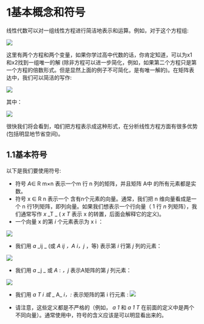 # 1基本概念和符号

线性代数可以对一组线性方程进行简洁地表示和运算。例如，对于这个方程组:

![](http://images2015.cnblogs.com/blog/725767/201606/725767-20160610231016058-1435579085.png)

这里有两个方程和两个变量，如果你学过高中代数的话，你肯定知道，可以为x1 和x2找到一组唯一的解 \(除非方程可以进一步简化，例如，如果第二个方程只是第一个方程的倍数形式。但是显然上面的例子不可简化，是有唯一解的\)。在矩阵表达中，我们可以简洁的写作:

![](http://images2015.cnblogs.com/blog/725767/201606/725767-20160610231016371-164980354.png)

其中：

![](http://images2015.cnblogs.com/blog/725767/201606/725767-20160610231016699-1343411175.png)

很快我们将会看到，咱们把方程表示成这种形式，在分析线性方程方面有很多优势\(包括明显地节省空间\)。



## 1.1基本符号

以下是我们要使用符号:

* 符号
  _A_∈ R m×n
  表示一个m
  行
  n
  列的矩阵，并且矩阵
  A中
  的所有元素都是实数。
* 符号
  x ∈ R
  n
  表示一个
  含有n个元素的向量。通常，我们把
  n
  维向量看成是一个
  n
  行1列矩阵，即列向量。如果我们想表示一个行向量（
  1
  行
  _n_
  列矩阵），我们通常写作
  _x_
  _T _
  \(
  _x_
  _T_
  表示
  x
  的转置，后面会解释它的定义\)。
* 一个向量
  x
  的第
  _i_
  个元素表示为
  x
  i
  ：

![](http://images2015.cnblogs.com/blog/725767/201606/725767-20160610231017058-480580350.png)

* 我们用
  _a_
  _ij _
  \(或
  _A_
  _ij_
  _，A_
  _i，j_
  ，等\) 表示第
  _i_
  行第
  _j_
  列的元素：



![](http://images2015.cnblogs.com/blog/725767/201606/725767-20160610231017355-163841704.png)

* 我们用
  _a_
  _j _
  或
  _A_
  :
  _，j_
  表示A矩阵的第
  _j_
  列元素：

![](http://images2015.cnblogs.com/blog/725767/201606/725767-20160610231017590-1585755759.png)



* 我们用
  _a_
  _T_
  _i_
  _或_
  _ A_
  _i，:_
  表示矩阵的第
  i
  行元素
  :
  ![](http://images2015.cnblogs.com/blog/725767/201606/725767-20160610231017840-1773560101.png)

* 请注意，这些定义都是不严格的（例如，
  _a_
  _1_
  和
  _a_
  _1_
  _T_
  在前面的定义中是两个不同向量）。通常使用中，符号的含义应该是可以明显看出来的。



